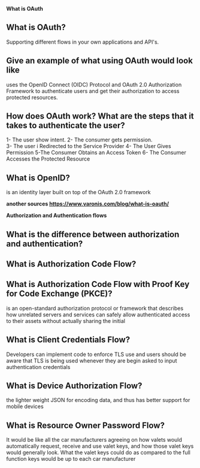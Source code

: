 **What is OAuth**

## What is OAuth?

Supporting different flows in your own applications and API's.

## Give an example of what using OAuth would look like

uses the OpenID Connect (OIDC) Protocol and OAuth 2.0 Authorization Framework to authenticate users and get their authorization to access protected resources.

## How does OAuth work? What are the steps that it takes to authenticate the user?

1- The user show intent.
2- The consumer gets permission.  
3- The user i Redirected to the Service Provider
4- The User Gives Permission
5-The Consumer Obtains an Access Token
6-  The Consumer Accesses the Protected Resource

## What is OpenID?

is an identity layer built on top of the OAuth 2.0 framework

**another sources  <https://www.varonis.com/blog/what-is-oauth/>**

**Authorization and Authentication flows**

## What is the difference between authorization and authentication?

## What is Authorization Code Flow?

## What is Authorization Code Flow with Proof Key for Code Exchange (PKCE)?

is an open-standard authorization protocol or framework that describes how unrelated servers and services can safely allow authenticated access to their assets without actually sharing the initial

## What is Client Credentials Flow?

Developers can implement code to enforce TLS use and users should be aware that TLS is being used whenever they are begin asked to input authentication credentials 

## What is Device Authorization Flow?

 the lighter weight JSON for encoding data, and thus has better support for mobile devices

## What is Resource Owner Password Flow?

It would be like all the car manufacturers agreeing on how valets would automatically request, receive and use valet keys, and how those valet keys would generally look. What the valet keys could do as compared to the full function keys would be up to each car manufacturer